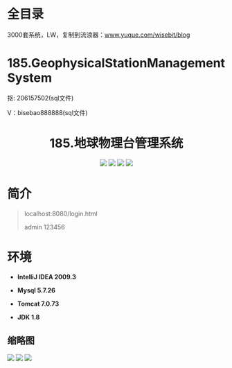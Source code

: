 # 全目录

3000套系统，LW，复制到流浪器：www.yuque.com/wisebit/blog
# 185.GeophysicalStationManagementSystem

<p>抠: 206157502(sql文件)</p>
<p>V：bisebao888888(sql文件)</p>

<p><h1 align="center">185.地球物理台管理系统</h1></p>


<p align="center">
	<img src="https://img.shields.io/badge/jdk-1.8-orange.svg"/>
    <img src="https://img.shields.io/badge/spring-5.x-lightgrey.svg"/>
    <img src="https://img.shields.io/badge/springmvc-3.x-blue.svg"/>
    <img src="https://img.shields.io/badge/mybatis-5.x-yellow.svg"/>
</p>

# 简介
>
> 
>
> localhost:8080/login.html
>
> admin 123456
>



# 环境

- <b>IntelliJ IDEA 2009.3</b>

- <b>Mysql 5.7.26</b>

- <b>Tomcat 7.0.73</b>

- <b>JDK 1.8</b>




## 缩略图

![](https://bitwise.oss-cn-heyuan.aliyuncs.com/2024/9/10/fc96028c-94ed-4265-80c6-320f3e09fc6a.png)
![](https://bitwise.oss-cn-heyuan.aliyuncs.com/2024/9/10/3a272713-0ece-4f41-86dc-b665f528244f.png)
![](https://bitwise.oss-cn-heyuan.aliyuncs.com/2024/9/10/a0a1020c-814e-4055-895b-5b77129a5de0.png)





